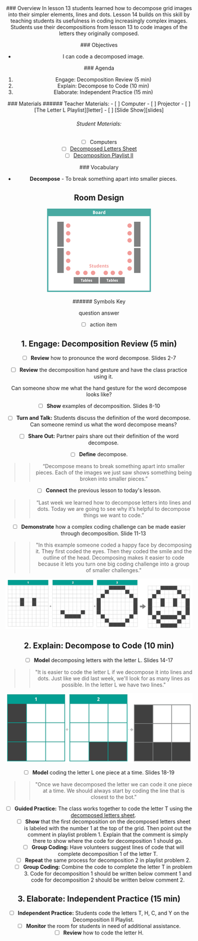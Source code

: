 <header class='header' title='Decomposition II' subtitle='Lesson 14'/>

<notable>
<iconp src='/icons/activity.png'>### Overview</iconp>
In lesson 13 students learned how to decompose grid images into their simpler elements, lines and dots. Lesson 14 builds on this skill by teaching students its usefulness in coding increasingly complex images. Students use their decompositions from lesson 13 to code images of the letters they originally composed.

<iconp src='/icons/objectives.png'>### Objectives</iconp>
- I can code a decomposed image.

<iconp src='/icons/agenda.png'>### Agenda</iconp>

1. Engage: Decomposition Review (5 min)
1. Explain: Decompose to Code (10 min)
1. Elaborate: Independent Practice (15 min)

<note>
<iconp src='/icons/materials.png'>### Materials</iconp>
###### Teacher Materials:
- [ ] Computer
- [ ] Projector
- [ ] [The Letter L Playlist][letter]
- [ ] [Slide Show][slides]

###### Student Materials:
- [ ] Computers
- [ ] [Decomposed Letters Sheet][sheets]
- [ ] [Decomposition Playlist II][playlist]

<iconp src='/icons/vocab.png'>### Vocabulary</iconp>
- **Decompose** - To break something apart into smaller pieces.

</note>

<pagebreak/>

## Room Design

![room](./images/layout-computer.png)

<note borderLeft='2px solid green' mt='2em'>
###### Symbols Key

<iconp ml='1.65em' type='question'>question</iconp>
<iconp ml='1.65em' type='answer'>answer</iconp>
- [ ] action item
</note>

<pagebreak/>

## 1. Engage: Decomposition Review (5 min)
- [ ] **Review** how to pronounce the word decompose. Slides 2-7

- [ ] **Review** the decomposition hand gesture and have the class practice using it.

<iconp type='question'>Can someone show me what the hand gesture for the word decompose looks like?
</iconp>

- [ ] **Show** examples of decomposition. Slides 8-10

- [ ] **Turn and Talk:** Students discuss the definition of the word decompose.
<iconp type='question'>Can someone remind us what the word decompose means?</iconp>

- [ ] **Share Out:** Partner pairs share out their definition of the word decompose.
- [ ] **Define** decompose.
>> “Decompose means to break something apart into smaller pieces. Each of the images we just saw shows something being broken into smaller pieces.”

- [ ] **Connect** the previous lesson to today's lesson.
>> “Last week we learned how to decompose letters into lines and dots. Today we are going to see why it’s helpful to decompose things we want to code.”

- [ ] **Demonstrate** how a complex coding challenge can be made easier through decomposition. Slide 11-13
>> "In this example someone coded a happy face by decomposing it. They first coded the eyes. Then they coded the smile and the outline of the head. Decomposing makes it easier to code because it lets you turn one big coding challenge into a group of smaller challenges."

![smiley](./images/smiley-face.png)

## 2. Explain: Decompose to Code (10 min)
- [ ] **Model** decomposing letters with the letter L. Slides 14-17
>>"It is easier to code the letter L if we decompose it into lines and dots. Just like we did last week, we'll look for as many lines as possible. In the letter L we have two lines."

![letter](./images/letter-l.png)

- [ ] **Model** coding the letter L one piece at a time. Slides 18-19
>> "Once we have decomposed the letter we can code it one piece at a time. We should always start by coding the line that is closest to the bot."

- [ ] **Guided Practice:** The class works together to code the letter T using the [decomposed letters sheet][sheets].
  - [ ] **Show** that the first decomposition on the decomposed letters sheet is labeled with the number 1 at the top of the grid. Then point out the comment in playlist problem 1. Explain that the comment is simply there to show where the code for decomposition 1 should go.
  - [ ] **Group Coding:** Have volunteers suggest lines of code that will complete decomposition 1 of the letter T.
  - [ ] **Repeat** the same process for decomposition 2 in playlist problem 2.
  - [ ] **Group Coding:** Combine the code to complete the letter T in problem 3. Code for decomposition 1 should be written below comment 1 and code for decomposition 2 should be written below comment 2.

## 3. Elaborate: Independent Practice (15 min)
- [ ] **Independent Practice:** Students code the letters T, H, C, and Y on the Decomposition II Playlist.
- [ ] **Monitor** the room for students in need of additional assistance.
- [ ] **Review** how to code the letter H.

</notable>

[slides]: https://docs.google.com/presentation/d/10L6IRJjHOPYSiIRTujcMV1cagxx6txOwYXWI66qK3_4/edit#slide=id.p
[letter]: http://www.pixelbots.io/X2LPG
[sheets]: https://drive.google.com/open?id=0B48_2vIyABioVkxvUm1fb2RVYVU
[playlist]: http://www.pixelbots.io/JD7Y8
